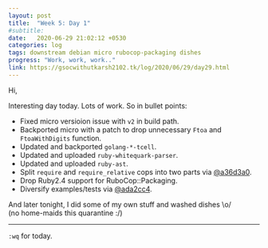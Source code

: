 ```yaml
---
layout: post
title:  "Week 5: Day 1"
#subtitle:
date:   2020-06-29 21:02:12 +0530
categories: log
tags: downstream debian micro rubocop-packaging dishes
progress: "Work, work, work.."
link: https://gsocwithutkarsh2102.tk/log/2020/06/29/day29.html
---
```


Hi,

Interesting day today. Lots of work. So in bullet points:

- Fixed micro versioion issue with `v2` in build path.
- Backported micro with a patch to drop unnecessary `Ftoa` and `FtoaWithDigits`
  function.
- Updated and backported `golang-*-tcell`.
- Updated and uploaded `ruby-whitequark-parser`.
- Updated and uploaded `ruby-ast`.
- Split `require` and `require_relative` cops into two parts via [@a36d3a0](https://github.com/utkarsh2102/rubocop-packaging/pull/4/commits/a36d3a042b4434a08bd280fd3c8f9122b4217189).
- Drop Ruby2.4 support for RuboCop::Packaging.
- Diversify examples/tests via [@ada2cc4](https://github.com/utkarsh2102/rubocop-packaging/pull/4/commits/ada2cc43efba9e169adb0007963679844653d1c1).

And later tonight, I did some of my own stuff and washed dishes \o/  
(no home-maids this quarantine :/)

---

`:wq` for today.
